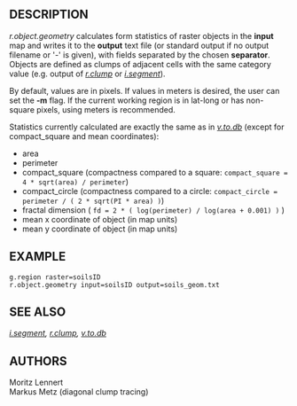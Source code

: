 ## DESCRIPTION

*r.object.geometry* calculates form statistics of raster objects in the
**input** map and writes it to the **output** text file (or standard
output if no output filename or \'-\' is given), with fields separated
by the chosen **separator**. Objects are defined as clumps of adjacent
cells with the same category value (e.g. output of
*[r.clump](r.clump.html)* or *[i.segment](i.segment.html)*).

By default, values are in pixels. If values in meters is desired, the
user can set the **-m** flag. If the current working region is in
lat-long or has non-square pixels, using meters is recommended.

Statistics currently calculated are exactly the same as in
*[v.to.db](v.to.db.html)* (except for compact_square and mean
coordinates):

-   area
-   perimeter
-   compact_square (compactness compared to a square:
    `compact_square = 4 * sqrt(area) / perimeter`)
-   compact_circle (compactness compared to a circle:
    `compact_circle = perimeter / ( 2 * sqrt(PI * area) )`)
-   fractal dimension (
    `fd = 2 * ( log(perimeter) / log(area + 0.001) )` )
-   mean x coordinate of object (in map units)
-   mean y coordinate of object (in map units)

## EXAMPLE

```
g.region raster=soilsID
r.object.geometry input=soilsID output=soils_geom.txt
```

## SEE ALSO

*[i.segment](i.segment.html), [r.clump](r.clump.html),
[v.to.db](v.to.db.html)*

## AUTHORS

Moritz Lennert\
Markus Metz (diagonal clump tracing)
